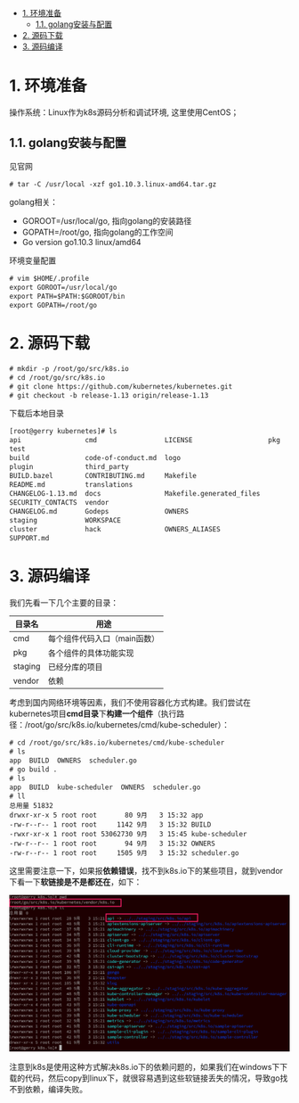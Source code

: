 
<!-- @import "[TOC]" {cmd="toc" depthFrom=1 depthTo=6 orderedList=false} -->

<!-- code_chunk_output -->

- [1. 环境准备](#1-环境准备)
  - [1.1. golang安装与配置](#11-golang安装与配置)
- [2. 源码下载](#2-源码下载)
- [3. 源码编译](#3-源码编译)

<!-- /code_chunk_output -->

# 1. 环境准备

操作系统：Linux作为k8s源码分析和调试环境, 这里使用CentOS；

## 1.1. golang安装与配置

见官网

```
# tar -C /usr/local -xzf go1.10.3.linux-amd64.tar.gz
```

golang相关：

- GOROOT=/usr/local/go, 指向golang的安装路径
- GOPATH=/root/go, 指向golang的工作空间
- Go version go1.10.3 linux/amd64

环境变量配置

```
# vim $HOME/.profile
export GOROOT=/usr/local/go
export PATH=$PATH:$GOROOT/bin
export GOPATH=/root/go
```

# 2. 源码下载

```
# mkdir -p /root/go/src/k8s.io
# cd /root/go/src/k8s.io
# git clone https://github.com/kubernetes/kubernetes.git
# git checkout -b release-1.13 origin/release-1.13
```

下载后本地目录

```
[root@gerry kubernetes]# ls
api                cmd                 LICENSE                   pkg                test
build              code-of-conduct.md  logo                      plugin             third_party
BUILD.bazel        CONTRIBUTING.md     Makefile                  README.md          translations
CHANGELOG-1.13.md  docs                Makefile.generated_files  SECURITY_CONTACTS  vendor
CHANGELOG.md       Godeps              OWNERS                    staging            WORKSPACE
cluster            hack                OWNERS_ALIASES            SUPPORT.md
```

# 3. 源码编译

我们先看一下几个主要的目录：

目录名 | 用途
----|---
cmd | 每个组件代码入口（main函数）
pkg | 各个组件的具体功能实现
staging | 已经分库的项目
vendor | 依赖

考虑到国内网络环境等因素，我们不使用容器化方式构建。我们尝试在kubernetes项目**cmd目录**下**构建一个组件**（执行路径：/root/go/src/k8s.io/kubernetes/cmd/kube\-scheduler）：

```
# cd /root/go/src/k8s.io/kubernetes/cmd/kube-scheduler
# ls
app  BUILD  OWNERS  scheduler.go
# go build .
# ls
app  BUILD  kube-scheduler  OWNERS  scheduler.go
# ll
总用量 51832
drwxr-xr-x 5 root root       80 9月   3 15:32 app
-rw-r--r-- 1 root root     1142 9月   3 15:32 BUILD
-rwxr-xr-x 1 root root 53062730 9月   3 15:45 kube-scheduler
-rw-r--r-- 1 root root       94 9月   3 15:32 OWNERS
-rw-r--r-- 1 root root     1505 9月   3 15:32 scheduler.go
```

这里需要注意一下，如果报**依赖错误**，找不到k8s.io下的某些项目，就到vendor下看一下**软链接是不是都还在**，如下：

![2019-09-03-15-49-01.png](./images/2019-09-03-15-49-01.png)

注意到k8s是使用这种方式解决k8s.io下的依赖问题的，如果我们在windows下下载的代码，然后copy到linux下，就很容易遇到这些软链接丢失的情况，导致go找不到依赖，编译失败。

